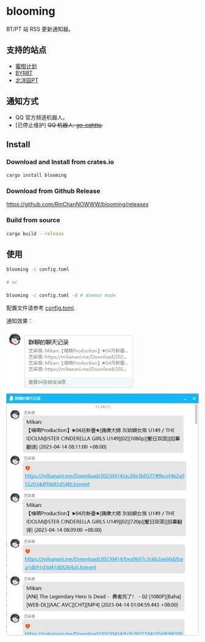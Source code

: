 # blooming

BT/PT 站 RSS 更新通知器。

## 支持的站点

- [蜜柑计划](https://mikanani.me/)
- [BYRBT](https://byr.pt/)
- [北洋园PT](https://tjupt.org/)

## 通知方式

- QQ 官方频道机器人。
- [已停止维护] ~~QQ 机器人: [go-cqhttp](https://github.com/Mrs4s/go-cqhttp).~~

## Install

### Download and Install from crates.io

```bash
cargo install blooming
```

### Download from Github Release

https://github.com/RinChanNOWWW/blooming/releases

### Build from source

```bash
cargo build --release
```

## 使用

```bash
blooming -c config.toml

# or

blooming -c config.toml -d # daemon mode
```

配置文件请参考 [config.toml](examples/config.toml).

通知效果：

![1](./docs/pic1.png)
![2](./docs/pic2.png)